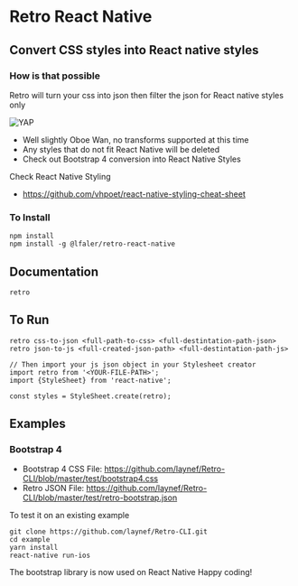 # Retro React Native

## Convert CSS styles into React native styles

### How is that possible

Retro will turn your css into json then filter the json for React native styles only

![YAP](https://i.kym-cdn.com/entries/icons/original/000/023/967/obiwan.jpg)

- Well slightly Oboe Wan, no transforms supported at this time
- Any styles that do not fit React Native will be deleted
- Check out Bootstrap 4 conversion into React Native Styles

Check React Native Styling
- https://github.com/vhpoet/react-native-styling-cheat-sheet

### To Install
```
npm install
npm install -g @lfaler/retro-react-native
```

## Documentation
```
retro
```

## To Run
```
retro css-to-json <full-path-to-css> <full-destintation-path-json>
retro json-to-js <full-created-json-path> <full-destintation-path-js>

// Then import your js json object in your Stylesheet creator
import retro from '<YOUR-FILE-PATH>';
import {StyleSheet} from 'react-native';

const styles = StyleSheet.create(retro);

```

## Examples

### Bootstrap 4

- Bootstrap 4 CSS File: https://github.com/laynef/Retro-CLI/blob/master/test/bootstrap4.css
- Retro JSON File: https://github.com/laynef/Retro-CLI/blob/master/test/retro-bootstrap.json

To test it on an existing example
```
git clone https://github.com/laynef/Retro-CLI.git
cd example
yarn install
react-native run-ios
```

The bootstrap library is now used on React Native
Happy coding!
